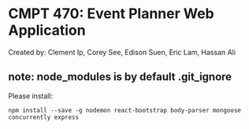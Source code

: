 # CMPT 470: Event Planner Web Application

Created by: Clement Ip, Corey See, Edison Suen, Eric Lam, Hassan Ali

## note: node_modules is by default .git_ignore

Please install:

`npm install --save -g nodemon react-bootstrap body-parser mongoose concurrently express`